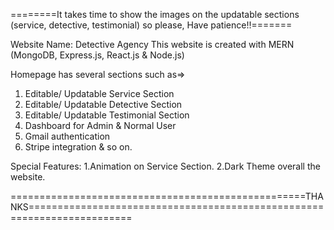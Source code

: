 ========It takes time to show the images on the updatable sections (service, detective, testimonial) so please, Have patience!!=======


Website Name: Detective Agency
This website is created with MERN (MongoDB, Express.js, React.js & Node.js)

Homepage has several sections such as=> 
  1. Editable/ Updatable Service Section
  2. Editable/ Updatable Detective Section
  3. Editable/ Updatable Testimonial Section
  4. Dashboard for Admin & Normal User
  5. Gmail authentication
  6. Stripe integration
& so on.

Special Features: 1.Animation on Service Section. 
                 2.Dark Theme overall the website.


===================================================THANKS========================================================================
